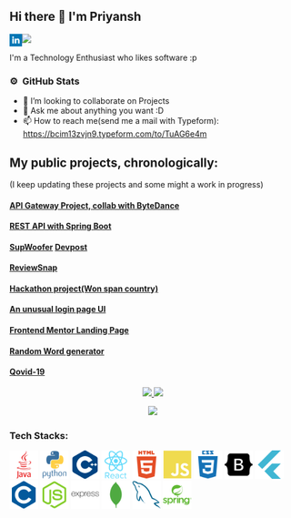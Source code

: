 ## Hi there 👋 I'm Priyansh

<a href="https://www.linkedin.com/in/pb-a277b61ba/">
  <img align="left" alt="Priyansh's LinkedIn" width="22px" src="https://raw.githubusercontent.com/edent/SuperTinyIcons/master/images/svg/linkedin.svg" />
</a>


![](https://komarev.com/ghpvc/?username=PyromancerBoom&style=flat-square&color=blue&label=Profile+Views)




<p> I'm a Technology Enthusiast who likes software :p</p>

<!--
**PyromancerBoom/PyromancerBoom** is a ✨ _special_ ✨ repository because its `README.md` (this file) appears on your GitHub profile.

Here are some ideas to get you started:

- 🔭 I’m currently working on ...
- 🌱 I’m currently learning ...
- 👯 I’m looking to collaborate on ...
- 🤔 I’m looking for help with ...
- 💬 Ask me about ...
- 📫 How to reach me: ...
- 😄 Pronouns: ...
- ⚡ Fun fact: ...
-->


### ⚙️ &nbsp;GitHub Stats

<!-- - 🔭 I’m currently working on <b></b> -->
- 👯 I’m looking to collaborate on Projects
- 💬 Ask me about anything you want :D 
- 📫 How to reach me(send me a mail with Typeform): https://bcim13zvjn9.typeform.com/to/TuAG6e4m 

## My public projects, chronologically:

(I keep updating these projects and some might a work in progress)

#### <a href="https://github.com/PyromancerBoom/SpringRESTApi">API Gateway Project, collab with ByteDance</a>
#### <a href="https://github.com/PyromancerBoom/SpringRESTApi">REST API with Spring Boot</a>
#### <a href="https://supwooferai.vercel.app/">SupWoofer</a> <a href="https://devpost.com/software/supwoofer">Devpost</a>
#### <a href="https://github.com/PyromancerBoom/ReviewSnapAI">ReviewSnap</a>
#### <a href="https://github.com/PyromancerBoom/Makeathon2022">Hackathon project(Won span country)</a>
#### <a href="https://github.com/PyromancerBoom/LoginUIDesign">An unusual login page UI</a>
#### <a href="https://github.com/PyromancerBoom/easyBankLandingPage">Frontend Mentor Landing Page</a>
#### <a href="https://github.com/PyromancerBoom/wordgenerator">Random Word generator</a>
#### <a href="https://github.com/PyromancerBoom/idgenenc">Qovid-19</a>

<p align="center">
<a href="https://github.com/PyromancerBoom">
  <img height="180em" src="https://github-readme-stats-eight-theta.vercel.app/api?username=PyromancerBoom&show_icons=true&theme=radical&include_all_commits=true&count_private=true"/>
  <img height="180em" src="https://github-readme-stats-eight-theta.vercel.app/api/top-langs/?username=PyromancerBoom&layout=compact&langs_count=8&theme=radical"/>
</a>
  <p align="center">
  <a href="https://github.com/PyromancerBoom/github-readme-streak-stats">
    <img src="https://github-readme-streak-stats.herokuapp.com/?user=PyromancerBoom&theme=radical#version3"/>
  </a>
</p>
</p>



### Tech Stacks: 

<a ><img src="https://raw.githubusercontent.com/devicons/devicon/master/icons/java/java-plain-wordmark.svg" alt="techStack" width="50" height="50"/></a>
<a ><img src="https://raw.githubusercontent.com/devicons/devicon/master/icons/python/python-original-wordmark.svg" alt="techStack" width="50" height="50"/></a>
<a ><img src="https://raw.githubusercontent.com/devicons/devicon/master/icons/cplusplus/cplusplus-plain.svg" alt="techStack" width="50" height="50"/></a>
<a ><img src="https://raw.githubusercontent.com/devicons/devicon/master/icons/react/react-original-wordmark.svg" alt="techStack" width="50" height="50"/></a>
<a ><img src="https://raw.githubusercontent.com/devicons/devicon/master/icons/html5/html5-plain-wordmark.svg" alt="techStack" width="50" height="50"/></a>
<a ><img src="https://raw.githubusercontent.com/devicons/devicon/master/icons/javascript/javascript-plain.svg" alt="techStack" width="50" height="50"/></a>
<a ><img src="https://raw.githubusercontent.com/devicons/devicon/master/icons/css3/css3-plain-wordmark.svg" alt="techStack" width="50" height="50"/></a>
<a ><img src="https://raw.githubusercontent.com/devicons/devicon/master/icons/bootstrap/bootstrap-plain.svg" alt="techStack" width="50" height="50"/></a>
<a ><img src="https://raw.githubusercontent.com/devicons/devicon/master/icons/flutter/flutter-plain.svg" alt="techStack" width="50" height="50"/></a>
<a ><img src="https://raw.githubusercontent.com/devicons/devicon/master/icons/c/c-plain.svg" alt="techStack" width="50" height="50"/></a>
<a ><img src="https://raw.githubusercontent.com/devicons/devicon/master/icons/nodejs/nodejs-plain.svg" alt="techStack" width="50" height="50"/></a>
<a ><img src="https://raw.githubusercontent.com/devicons/devicon/master/icons/express/express-original-wordmark.svg" alt="techStack" width="50" height="50"/></a>
<a ><img src="https://raw.githubusercontent.com/devicons/devicon/1119b9f84c0290e0f0b38982099a2bd027a48bf1/icons/mongodb/mongodb-plain.svg" alt="techStack" width="50" height="50"/></a>
<a ><img src="https://raw.githubusercontent.com/devicons/devicon/1119b9f84c0290e0f0b38982099a2bd027a48bf1/icons/mysql/mysql-plain.svg" alt="techStack" width="50" height="50"/></a>
<a ><img src="https://raw.githubusercontent.com/devicons/devicon/1119b9f84c0290e0f0b38982099a2bd027a48bf1/icons/spring/spring-original-wordmark.svg" alt="techStack" width="50" height="50"/></a>
<br/>


